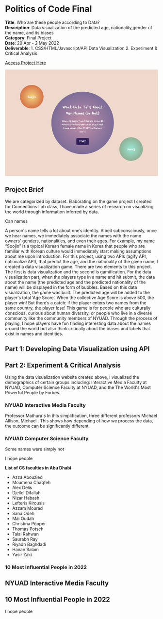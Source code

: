 # Politics of Code Final

**Title**: Who are these people according to Data?  <br>
**Description**: Data visualization of the predicted age, nationality,gender of the name, and its biases  <br>
**Category**: Final Project <br>
**Date**: 20 Apr - 2 May 2022 <br>
**Deliverable**: 1. CSS/HTML/Javascript/API Data Visualization 2. Experiment & Critical Analysis <br>

[Access Project Here](https://soojin-lee0819.github.io/PoliticsOfCodeFinal)

<img src="images/mainpage.png" width="600">

## Project Brief

We are categorized by dataset. 
Elaborating on the game project I created for Connections Lab class, I have made a series of research on visualizing the world through information inferred by data. 

Can names 

A person's name tells a lot about one’s identity. Albeit subconsciously, once we hear names, we immediately associate the names with the name owners' genders, nationalities, and even their ages. For example, my name “Soojin” is a typical Korean female name in Korea that people who are familiar with Korean culture would immediately start making assumptions about me upon introduction. For this project, using two APIs (agify API, nationalize API), that predict the age, and the nationality of the given name, I created a data visualization game. There are two elements to this project. The first is data visualization and the second is gamification. For the data visualization part, when the players type in a name and hit submit, the data about the name (the predicted age and the predicted nationality of the name) will be displayed in the form of bubbles. Based on this data visualization, the game was built. The predicted age will be added to the player's total ‘Age Score’. When the collective Age Score is above 500, the player win! But there’s a catch: if the player enters two names from the same country, the player lose! This game is for people who are culturally conscious, curious about human diversity, or people who live in a diverse community like the community members of NYUAD. Through the process of playing, I hope players have fun finding interesting data about the names around the world but also think critically about the biases and labels that exist in names and identities.

## Part 1: Developing Data Visualization using API



## Part 2: Experiment & Critical Analysis 

Using the data visualization website created above, I visualized the demographics of certain groups including: Interactive Media Faculty at NYUAD, Computer Science Faculty at NYUAD, and the The World's Most Powerful People by Forbes. 

### NYUAD Interactive Media Faculty

Professor Mathura's In this simplification, three different professors Michael Allison, Michael . This shows how depending of how we process the data, the outcome can be significantly different. 



### NYUAD Computer Science Faculty

Some names were simply not 

I hope people 

**List of CS faculties in Abu Dhabi**
- Azza Abouzied
- Moumena Chaqfeh
- Alex Delis
- Djellel Difallah
- Nizar Habash
- Lefteris Kirousis
- Azzam Mourad
- Sana Odeh
- Mai Oudah
- Christina Pöpper
- Thomas Potsch
- Talal Rahwan
- Saurabh Ray
- Riyadh Baghdadi
- Hanan Salam
- Yasir Zaki


### 10 Most Influential People in 2022


## NYUAD Interactive Media Faculty


## 10 Most Influential People in 2022
I hope people 

